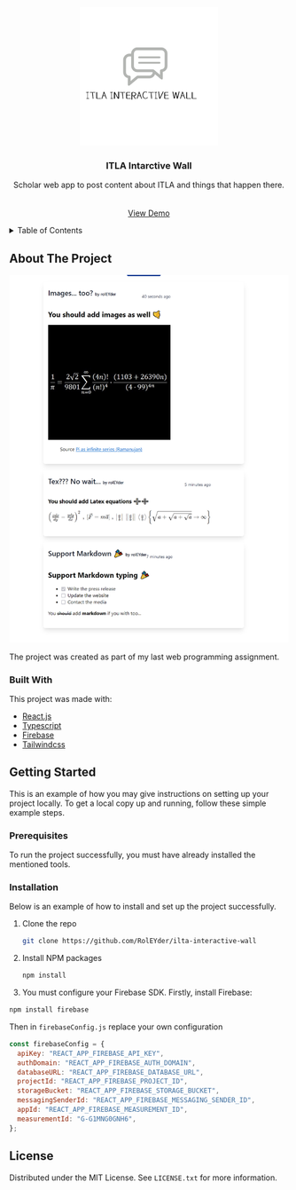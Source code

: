 <div id="top"></div>

<!-- PROJECT LOGO -->
<br />
<div align="center">
  <a href="https://github.com/RolEYder/ilta-interactive-wall">
    <img src="assets/logo.jpeg" alt="Logo" width="250" height="250">
  </a>

  <h3 align="center">ITLA Intarctive Wall</h3>

  <p align="center">
 Scholar web app to post content about ITLA and things that happen there.
    <br />
    <a href="https://github.com/RolEYder/ilta-interactive-wall"></a>
    <br />
    <br />
    <a href="https://ilta-interactive-wall-ip5jbfgfg-roleyder02.vercel.app/">View Demo</a>
</div>

<!-- TABLE OF CONTENTS -->
<details>
  <summary>Table of Contents</summary>
  <ol>
    <li>
      <a href="#about-the-project">About The Project</a>
      <ul>
        <li><a href="#built-with">Built With</a></li>
      </ul>
    </li>
    <li>
      <a href="#getting-started">Getting Started</a>
      <ul>
        <li><a href="#prerequisites">Prerequisites</a></li>
        <li><a href="#installation">Installation</a></li>
      </ul>
    </li>
    <li><a href="#license">License</a></li>
  </ol>
</details>

<!-- ABOUT THE PROJECT -->

## About The Project

<a href="assets/main.png">
    <img src="assets/main.png" alt="Main Page">
  </a>

The project was created as part of my last web programming assignment.

### Built With

This project was made with:

- [React.js](https://reactjs.org/)
- [Typescript](https://www.typescriptlang.org/)
- [Firebase](https://firebase.google.com/)
- [Tailwindcss](https://tailwindcss.com/)

<!-- GETTING STARTED -->

## Getting Started

This is an example of how you may give instructions on setting up your project locally. To get a local copy up and running, follow these simple example steps.

### Prerequisites

To run the project successfully, you must have already installed the mentioned tools.

### Installation

Below is an example of how to install and set up the project successfully.

1. Clone the repo
   ```sh
   git clone https://github.com/RolEYder/ilta-interactive-wall
   ```
2. Install NPM packages
   ```sh
   npm install
   ```
3. You must configure your Firebase SDK. Firstly, install Firebase:

```sh
npm install firebase
```

Then in `firebaseConfig.js` replace your own configuration

```javascript
const firebaseConfig = {
  apiKey: "REACT_APP_FIREBASE_API_KEY",
  authDomain: "REACT_APP_FIREBASE_AUTH_DOMAIN",
  databaseURL: "REACT_APP_FIREBASE_DATABASE_URL",
  projectId: "REACT_APP_FIREBASE_PROJECT_ID",
  storageBucket: "REACT_APP_FIREBASE_STORAGE_BUCKET",
  messagingSenderId: "REACT_APP_FIREBASE_MESSAGING_SENDER_ID",
  appId: "REACT_APP_FIREBASE_MEASUREMENT_ID",
  measurementId: "G-G1MNG0GNH6",
};
```

<!-- LICENSE -->

## License

Distributed under the MIT License. See `LICENSE.txt` for more information.


<!-- MARKDOWN LINKS & IMAGES -->
<!-- https://www.markdownguide.org/basic-syntax/#reference-style-links -->

[contributors-shield]: https://img.shields.io/github/contributors/othneildrew/Best-README-Template.svg?style=for-the-badge
[contributors-url]: https://github.com/othneildrew/Best-README-Template/graphs/contributors
[forks-shield]: https://img.shields.io/github/forks/othneildrew/Best-README-Template.svg?style=for-the-badge
[forks-url]: https://github.com/othneildrew/Best-README-Template/network/members
[stars-shield]: https://img.shields.io/github/stars/othneildrew/Best-README-Template.svg?style=for-the-badge
[stars-url]: https://github.com/othneildrew/Best-README-Template/stargazers
[issues-shield]: https://img.shields.io/github/issues/othneildrew/Best-README-Template.svg?style=for-the-badge
[issues-url]: https://github.com/othneildrew/Best-README-Template/issues
[license-shield]: https://img.shields.io/github/license/othneildrew/Best-README-Template.svg?style=for-the-badge
[license-url]: https://github.com/othneildrew/Best-README-Template/blob/master/LICENSE.txt
[linkedin-shield]: https://img.shields.io/badge/-LinkedIn-black.svg?style=for-the-badge&logo=linkedin&colorB=555
[linkedin-url]: https://linkedin.com/in/othneildrew

